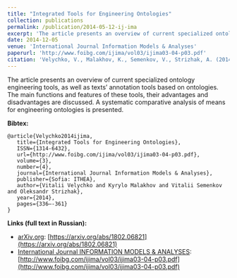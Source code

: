 ```yaml
---
title: "Integrated Tools for Engineering Ontologies"
collection: publications
permalink: /publication/2014-05-12-ij-ima
excerpt: 'The article presents an overview of current specialized ontology engineering tools, as well as texts’ annotation tools based on ontologies. The main functions and features of these tools, their advantages and disadvantages are discussed. A systematic comparative analysis of means for engineering ontologies is presented.'
date: 2014-12-05
venue: 'International Journal Information Models & Analyses'
paperurl: 'http://www.foibg.com/ijima/vol03/ijima03-04-p03.pdf'
citation: 'Velychko, V., Malakhov, K., Semenkov, V., Strizhak, A. (2014). Integrated Tools for Engineering Ontologies. <i>International Journal Information Models & Analyses, 3(4)</i>, 336–361. Retrieved from'
---
```


The article presents an overview of current specialized ontology engineering tools, as well as texts’ annotation tools based on ontologies. The main functions and features of these tools, their advantages and disadvantages are discussed. A systematic comparative analysis of means for engineering ontologies is presented.

**Bibtex:**
```
@article{Velychko2014ijima,
   title={Integrated Tools for Engineering Ontologies},
   ISSN={1314-6432},
   url={http://www.foibg.com/ijima/vol03/ijima03-04-p03.pdf},
   volume={3},
   number={4},
   journal={International Journal Information Models & Analyses},
   publisher={Sofia: ITHEA},
   author={Vitalii Velychko and Kyrylo Malakhov and Vitalii Semenkov and Oleksandr Strizhak},
   year={2014},
   pages={336–-361}
}
```

**Links (full text in Russian):**
* [arXiv.org](https://arxiv.org/a/0000-0003-3223-9844): [https://arxiv.org/abs/1802.06821](https://arxiv.org/abs/1802.06821)
* [International Journal INFORMATION MODELS & ANALYSES](http://www.foibg.com/ijima/ijima-finfo.htm): [http://www.foibg.com/ijima/vol03/ijima03-04-p03.pdf](http://www.foibg.com/ijima/vol03/ijima03-04-p03.pdf)